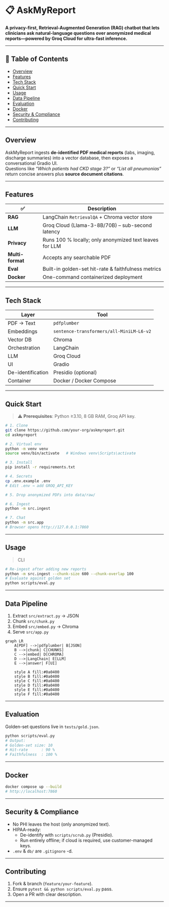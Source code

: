 # 📋 AskMyReport

**A privacy-first, Retrieval-Augmented Generation (RAG) chatbot that lets clinicians ask natural-language questions over anonymized medical reports—powered by Groq Cloud for ultra-fast inference.**

---

## 📁 Table of Contents
- [Overview](#overview)
- [Features](#features)
- [Tech Stack](#tech-stack)
- [Quick Start](#quick-start)
- [Usage](#usage)
- [Data Pipeline](#data-pipeline)
- [Evaluation](#evaluation)
- [Docker](#docker)
- [Security & Compliance](#security--compliance)
- [Contributing](#contributing)

---

## Overview
AskMyReport ingests **de-identified PDF medical reports** (labs, imaging, discharge summaries) into a vector database, then exposes a conversational Gradio UI.  
Questions like *“Which patients had CKD stage 3?”* or *“List all pneumonias”* return concise answers plus **source document citations**.

---

## Features
| ✅ | Description |
|---|---|
| **RAG** | LangChain `RetrievalQA` + Chroma vector store |
| **LLM** | Groq Cloud (Llama-3-8B/70B) – sub-second latency |
| **Privacy** | Runs 100 % locally; only anonymized text leaves for LLM |
| **Multi-format** | Accepts any searchable PDF |
| **Eval** | Built-in golden-set hit-rate & faithfulness metrics |
| **Docker** | One-command containerized deployment |

---

## Tech Stack
| Layer | Tool |
|---|---|
| PDF → Text | `pdfplumber` |
| Embeddings | `sentence-transformers/all-MiniLM-L6-v2` |
| Vector DB | Chroma |
| Orchestration | LangChain |
| LLM | Groq Cloud |
| UI | Gradio |
| De-identification | Presidio (optional) |
| Container | Docker / Docker Compose |

---

## Quick Start 
> ⚠️ **Prerequisites**: Python ≥3.10, 8 GB RAM, Groq API key.

```bash
# 1. Clone
git clone https://github.com/your-org/askmyreport.git
cd askmyreport

# 2. Virtual env
python -m venv venv
source venv/bin/activate   # Windows venv\Scripts\activate

# 3. Install
pip install -r requirements.txt

# 4. Secrets
cp .env.example .env
# Edit .env → add GROQ_API_KEY

# 5. Drop anonymized PDFs into data/raw/

# 6. Ingest
python -m src.ingest

# 7. Chat
python -m src.app
# Browser opens http://127.0.0.1:7860
```
---
## Usage
> CLI
```bash
# Re-ingest after adding new reports
python -m src.ingest --chunk-size 600 --chunk-overlap 100
# Evaluate against golden set
python scripts/eval.py
```
---
## Data Pipeline
1. Extract `src/extract.py` → JSON
2. Chunk `src/chunk.py`
3. Embed `src/embed.py` → Chroma
4. Serve `src/app.py`
```mermaid
graph LR
    A[PDF] -->|pdfplumber| B[JSON]
    B -->|chunk| C[CHUNKS]
    C -->|embed| D[CHROMA]
    D -->|LangChain| E[LLM]
    E -->|answer| F[UI]
    
    style A fill:#0a0400
    style B fill:#0a0400
    style C fill:#0a0400
    style D fill:#0a0400
    style E fill:#0a0400
    style F fill:#0a0400
```
---
## Evaluation
 Golden-set questions live in `tests/gold.json`.
 ```bash
python scripts/eval.py
# Output:
# Golden-set size: 10
# Hit-rate      : 90 %
# Faithfulness  : 100 %
```
---
## Docker
```bash
docker compose up --build
# http://localhost:7860
```
---
## Security & Compliance
- No PHI leaves the host (only anonymized text).
- HIPAA-ready:
  - De-identify with `scripts/scrub.py` (Presidio).
  - Run entirely offline; if cloud is required, use customer-managed keys.
- `.env` & `db/` are `.gitignore` -d.
---
## Contributing
1. Fork & branch (`feature/your-feature`).
2. Ensure `pytest && python scripts/eval.py` pass.
3. Open a PR with clear description.
---


